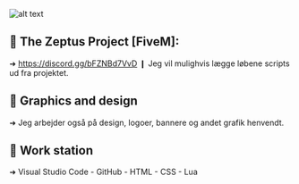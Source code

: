 ![alt text](https://media.discordapp.net/attachments/919032147753455646/1025683289748557824/s.png?width=1340&height=754)

## 📍 The Zeptus Project [FiveM]:
➜ https://discord.gg/bFZNBd7VvD ❙ Jeg vil mulighvis lægge løbene scripts ud fra projektet.

## 🎨 Graphics and design
➜ Jeg arbejder også på design, logoer, bannere og andet grafik henvendt.

## 🔧 Work station 
➜ Visual Studio Code - GitHub - HTML - CSS - Lua
